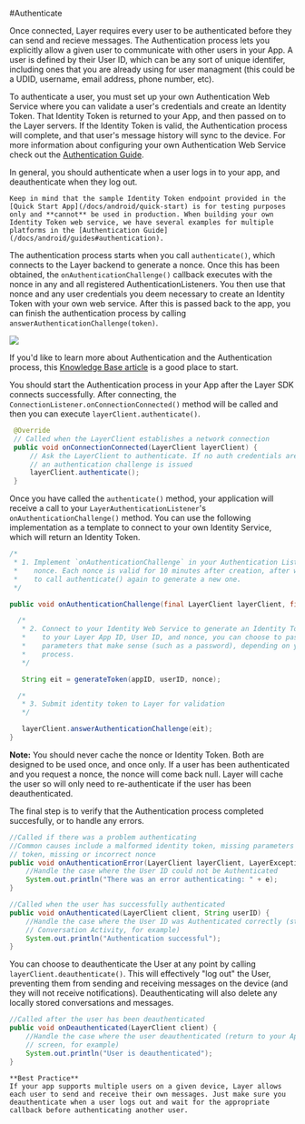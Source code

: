 #Authenticate

Once connected, Layer requires every user to be authenticated before they can send and recieve messages. The Authentication process lets you explicitly allow a given user to communicate with other users in your App. A user is defined by their User ID, which can be any sort of unique identifer, including ones that you are already using for user managment (this could be a UDID, username, email address, phone number, etc).

To authenticate a user, you must set up your own Authentication Web Service where you can validate a user's credentials and create an Identity Token. That Identity Token is returned to your App, and then passed on to the Layer servers. If the Identity Token is valid, the Authentication process will complete, and that user's message history will sync to the device. For more information about configuring your own Authentication Web Service check out the [Authentication Guide](/docs/android/guides).

In general, you should authenticate when a user logs in to your app, and deauthenticate when they log out.

```emphasis
Keep in mind that the sample Identity Token endpoint provided in the [Quick Start App](/docs/android/quick-start) is for testing purposes only and **cannot** be used in production. When building your own Identity Token web service, we have several examples for multiple platforms in the [Authentication Guide](/docs/android/guides#authentication).
```

The authentication process starts when you call `authenticate()`, which connects to the Layer backend to generate a nonce. Once this has been obtained, the `onAuthenticationChallenge()` callback executes with the nonce in any and all registered AuthenticationListeners. You then use that nonce and any user credentials you deem necessary to create an Identity Token with your own web service. After this is passed back to the app, you can finish the authentication process by calling `answerAuthenticationChallenge(token)`.

![](android_auth.png)


If you'd like to learn more about Authentication and the Authentication process, this [Knowledge Base article](https://support.layer.com/hc/en-us/articles/204225940-How-does-Authentication-work-) is a good place to start.

You should start the Authentication process in your App after the Layer SDK connects successfully. After connecting, the `ConnectionListener.onConnectionConnected()` method will be called and then you can execute `layerClient.authenticate()`.


```java
 @Override
 // Called when the LayerClient establishes a network connection
 public void onConnectionConnected(LayerClient layerClient) {
     // Ask the LayerClient to authenticate. If no auth credentials are present,
     // an authentication challenge is issued
     layerClient.authenticate();
 }
```

Once you have called the `authenticate()` method, your application will receive a call to your `LayerAuthenticationListener`'s `onAuthenticationChallenge()` method. You can use the following implementation as a template to connect to your own Identity Service, which will return an Identity Token.

```java
/*
 * 1. Implement `onAuthenticationChallenge` in your Authentication Listener to acquire a
 *    nonce. Each nonce is valid for 10 minutes after creation, after which you will have
 *    to call authenticate() again to generate a new one.
 */

public void onAuthenticationChallenge(final LayerClient layerClient, final String nonce) {

  /*
   * 2. Connect to your Identity Web Service to generate an Identity Token. In addition
   *    to your Layer App ID, User ID, and nonce, you can choose to pass in any other
   *    parameters that make sense (such as a password), depending on your App's login
   *    process.
   */

   String eit = generateToken(appID, userID, nonce);

  /*
   * 3. Submit identity token to Layer for validation
   */

   layerClient.answerAuthenticationChallenge(eit);
}
```

<b>Note:</b> You should never cache the nonce or Identity Token. Both are designed to be used once, and once only. If a user has been authenticated and you request a nonce, the nonce will come back null. Layer will cache the user so will only need to re-authenticate if the user has been deauthenticated.


The final step is to verify that the Authentication process completed succesfully, or to handle any errors.

```java
//Called if there was a problem authenticating
//Common causes include a malformed identity token, missing parameters in the identity
// token, missing or incorrect nonce
public void onAuthenticationError(LayerClient layerClient, LayerException e) {
    //Handle the case where the User ID could not be Authenticated
    System.out.println("There was an error authenticating: " + e);
}

//Called when the user has successfully authenticated
public void onAuthenticated(LayerClient client, String userID) {
    //Handle the case where the User ID was Authenticated correctly (start the
    // Conversation Activity, for example)
    System.out.println("Authentication successful");
}
```

You can choose to deauthenticate the User at any point by calling `layerClient.deauthenticate()`. This will effectively "log out" the User, preventing them from sending and receiving messages on the device (and they will not receive notifications). Deauthenticating will also delete any locally stored conversations and messages.

```java
//Called after the user has been deauthenticated
public void onDeauthenticated(LayerClient client) {
    //Handle the case where the user deauthenticated (return to your App's login
    // screen, for example)
    System.out.println("User is deauthenticated");
}
```

```emphasis
**Best Practice**
If your app supports multiple users on a given device, Layer allows each user to send and receive their own messages. Just make sure you deauthenticate when a user logs out and wait for the appropriate callback before authenticating another user.
```
